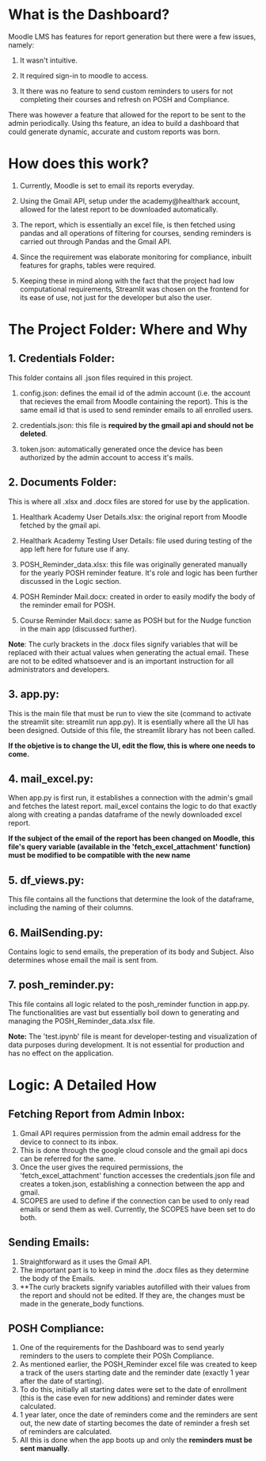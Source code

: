 # What is the Dashboard?
Moodle LMS has features for report generation but there were a few issues, namely:
1. It wasn't intuitive.

2. It required sign-in to moodle to access.

3. It there was no feature to send custom reminders to users for not completing their courses and refresh on POSH and Compliance.

There was however a feature that allowed for the report to be sent to the admin periodically. Using ths feature, an idea to build a dashboard that could generate dynamic, accurate and custom reports was born. 

# How does this work?
1. Currently, Moodle is set to email its reports everyday.

2. Using the Gmail API, setup under the academy@healthark account, allowed for the latest report to be downloaded automatically.

3. The report, which is essentially an excel file, is then fetched using pandas and all operations of filtering for courses, sending reminders is carried out through Pandas and the Gmail API.

4. Since the requirement was elaborate monitoring for compliance, inbuilt features for graphs, tables were required.

5. Keeping these in mind along with the fact that the project had low computational requirements, Streamlit was chosen on the frontend for its ease of use, not just for the developer but also the user.

# The Project Folder: Where and Why

## 1. Credentials Folder:
This folder contains all .json files required in this project.

1. config.json: defines the email id of the admin account (i.e. the account that recieves the email from Moodle containing the report). This is the same email id that is used to send reminder emails to all enrolled users.

2. credentials.json: this file is **required by the gmail api and should not be deleted**.

3. token.json: automatically generated once the device has been authorized by the admin account to access it's mails.

## 2. Documents Folder:
This is where all .xlsx and .docx files are stored for use by the application.

1. Healthark Academy User Details.xlsx: the original report from Moodle fetched by the gmail api.

2. Healthark Academy Testing User Details: file used during testing of the app left here for future use if any.

3. POSH_Reminder_data.xlsx: this file was originally generated manually for the yearly POSH reminder feature. It's role and logic has been further discussed in the Logic section.

4. POSH Reminder Mail.docx: created in order to easily modify the body of the reminder email for POSH.

5. Course Reminder Mail.docx: same as POSH but for the Nudge function in the main app (discussed further).

**Note**: The curly brackets in the .docx files signify variables that will be replaced with their actual values when generating the actual email. These are not to be edited whatsoever and is an important instruction for all administrators and developers.

## 3. app.py:
This is the main file that must be run to view the site (command to activate the streamlit site: streamlit run app.py). It is esentially where all the UI has been designed. Outside of this file, the streamlit library has not been called. 

**If the objetive is to change the UI, edit the flow, this is where one needs to come.**

## 4. mail_excel.py:
When app.py is first run, it establishes a connection with the admin's gmail and fetches the latest report. mail_excel contains the logic to do that exactly along with creating a pandas dataframe of the newly downloaded excel report.

**If the subject of the email of the report has been changed on Moodle, this file's query variable (available in the 'fetch_excel_attachment' function) must be modified to be compatible with the new name**

## 5. df_views.py:
This file contains all the functions that determine the look of the dataframe, including the naming of their columns.

## 6. MailSending.py:
Contains logic to send emails, the preperation of its body and Subject. Also determines whose email the mail is sent from.

## 7. posh_reminder.py:
This file contains all logic related to the posh_reminder function in app.py. The functionalities are vast but essentially boil down to generating and managing the POSH_Reminder_data.xlsx file.

**Note:** The 'test.ipynb' file is meant for developer-testing and visualization of data purposes during development. It is not essential for production and has no effect on the application.

# Logic: A Detailed How

## Fetching Report from Admin Inbox:
1. Gmail API requires permission from the admin email address for the device to connect to its inbox.
2. This is done through the google cloud console and the gmail api docs can be referred for the same.
3. Once the user gives the required permissions, the 'fetch_excel_attachment' function accesses the credentials.json file and creates a token.json, establishing a connection between the app and gmail.
4. SCOPES are used to define if the connection can be used to only read emails or send them as well. Currently, the SCOPES have been set to do both.

## Sending Emails:
1. Straightforward as it uses the Gmail API.
2. The important part is to keep in mind the .docx files as they determine the body of the Emails. 
3. **The curly brackets signify variables autofilled with their values from the report and should not be edited. If they are, the changes must be made in the generate_body functions.

## POSH Compliance:
1. One of the requirements for the Dashboard was to send yearly reminders to the users to complete their POSh Compliance.
2. As mentioned earlier, the POSH_Reminder excel file was created to keep a track of the users starting date and the reminder date (exactly 1 year after the date of starting).
3. To do this, initially all starting dates were set to the date of enrollment (this is the case even for new additions) and reminder dates were calculated.
4. 1 year later, once the date of reminders come and the reminders are sent out, the new date of starting becomes the date of reminder a fresh set of reminders are calculated.
5. All this is done when the app boots up and only the **reminders must be sent manually**.